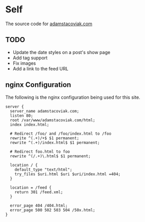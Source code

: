# Self

The source code for [adamstacoviak.com](http://adamstacoviak.com/)

## TODO

- Update the date styles on a post's show page
- Add tag support
- Fix images
- Add a link to the feed URL

## nginx Configuration

The following is the nginx configuration being used for this site.

    server {
      server_name adamstacoviak.com;
      listen 80;
      root /var/www/adamstacoviak.com/html;
      index index.html;

      # Redirect /foo/ and /foo/index.html to /foo
      rewrite ^(.+)/+$ $1 permanent;
      rewrite ^(.+)/index.html$ $1 permanent;

      # Redirect foo.html to foo
      rewrite ^(/.+)\.html$ $1 permanent;

      location / {
        default_type "text/html";
        try_files $uri.html $uri $uri/index.html =404;
      }

      location = /feed {
        return 301 /feed.xml;
      }

      error_page 404 /404.html;
      error_page 500 502 503 504 /50x.html;
    }
